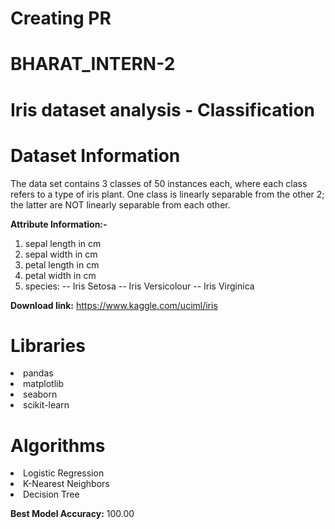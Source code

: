 # Creating PR
# BHARAT_INTERN-2

# Iris dataset analysis - Classification

# Dataset Information

The data set contains 3 classes of 50 instances each, where each class refers to a type of iris plant. One class is linearly separable from the other 2; the latter are NOT linearly separable from each other.

**Attribute Information:-**

1. sepal length in cm
2. sepal width in cm
3. petal length in cm
4. petal width in cm
5. species: -- Iris Setosa -- Iris Versicolour -- Iris Virginica

**Download link:** https://www.kaggle.com/uciml/iris

# Libraries

<li>pandas
<li>matplotlib
<li>seaborn
<li>scikit-learn

# Algorithms

<li>Logistic Regression
<li>K-Nearest Neighbors
<li>Decision Tree
  
**Best Model Accuracy:** 100.00


